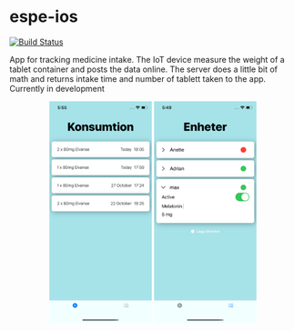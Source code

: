 # espe-ios
[![Build Status](https://travis-ci.org/adrlud/espe-ios.svg?branch=master)](https://travis-ci.org/adrlud/espe-ios)

App for tracking medicine intake. The IoT device measure the weight of a tablet container and posts the data online.
The server does a little bit of math and returns intake time and number of tablett taken to the app.
Currently in development
<p align="center">
  <img src="EspeIOS/Assets.xcassets/screenshotMain.imageset/screenshotMain.png" width="180">
  <img src="EspeIOS/Assets.xcassets/ScreenshotDevices.imageset/ScreenshotDevices.png" width="180">
</p>

